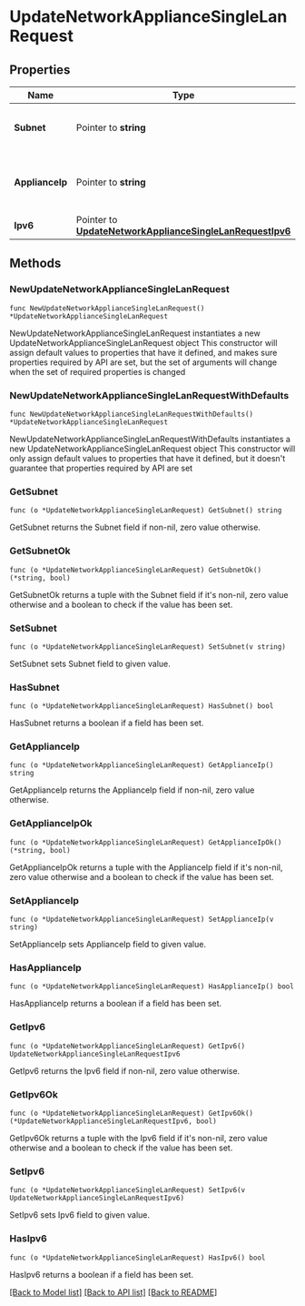 # UpdateNetworkApplianceSingleLanRequest

## Properties

Name | Type | Description | Notes
------------ | ------------- | ------------- | -------------
**Subnet** | Pointer to **string** | The subnet of the single LAN configuration | [optional] 
**ApplianceIp** | Pointer to **string** | The appliance IP address of the single LAN | [optional] 
**Ipv6** | Pointer to [**UpdateNetworkApplianceSingleLanRequestIpv6**](UpdateNetworkApplianceSingleLanRequestIpv6.md) |  | [optional] 

## Methods

### NewUpdateNetworkApplianceSingleLanRequest

`func NewUpdateNetworkApplianceSingleLanRequest() *UpdateNetworkApplianceSingleLanRequest`

NewUpdateNetworkApplianceSingleLanRequest instantiates a new UpdateNetworkApplianceSingleLanRequest object
This constructor will assign default values to properties that have it defined,
and makes sure properties required by API are set, but the set of arguments
will change when the set of required properties is changed

### NewUpdateNetworkApplianceSingleLanRequestWithDefaults

`func NewUpdateNetworkApplianceSingleLanRequestWithDefaults() *UpdateNetworkApplianceSingleLanRequest`

NewUpdateNetworkApplianceSingleLanRequestWithDefaults instantiates a new UpdateNetworkApplianceSingleLanRequest object
This constructor will only assign default values to properties that have it defined,
but it doesn't guarantee that properties required by API are set

### GetSubnet

`func (o *UpdateNetworkApplianceSingleLanRequest) GetSubnet() string`

GetSubnet returns the Subnet field if non-nil, zero value otherwise.

### GetSubnetOk

`func (o *UpdateNetworkApplianceSingleLanRequest) GetSubnetOk() (*string, bool)`

GetSubnetOk returns a tuple with the Subnet field if it's non-nil, zero value otherwise
and a boolean to check if the value has been set.

### SetSubnet

`func (o *UpdateNetworkApplianceSingleLanRequest) SetSubnet(v string)`

SetSubnet sets Subnet field to given value.

### HasSubnet

`func (o *UpdateNetworkApplianceSingleLanRequest) HasSubnet() bool`

HasSubnet returns a boolean if a field has been set.

### GetApplianceIp

`func (o *UpdateNetworkApplianceSingleLanRequest) GetApplianceIp() string`

GetApplianceIp returns the ApplianceIp field if non-nil, zero value otherwise.

### GetApplianceIpOk

`func (o *UpdateNetworkApplianceSingleLanRequest) GetApplianceIpOk() (*string, bool)`

GetApplianceIpOk returns a tuple with the ApplianceIp field if it's non-nil, zero value otherwise
and a boolean to check if the value has been set.

### SetApplianceIp

`func (o *UpdateNetworkApplianceSingleLanRequest) SetApplianceIp(v string)`

SetApplianceIp sets ApplianceIp field to given value.

### HasApplianceIp

`func (o *UpdateNetworkApplianceSingleLanRequest) HasApplianceIp() bool`

HasApplianceIp returns a boolean if a field has been set.

### GetIpv6

`func (o *UpdateNetworkApplianceSingleLanRequest) GetIpv6() UpdateNetworkApplianceSingleLanRequestIpv6`

GetIpv6 returns the Ipv6 field if non-nil, zero value otherwise.

### GetIpv6Ok

`func (o *UpdateNetworkApplianceSingleLanRequest) GetIpv6Ok() (*UpdateNetworkApplianceSingleLanRequestIpv6, bool)`

GetIpv6Ok returns a tuple with the Ipv6 field if it's non-nil, zero value otherwise
and a boolean to check if the value has been set.

### SetIpv6

`func (o *UpdateNetworkApplianceSingleLanRequest) SetIpv6(v UpdateNetworkApplianceSingleLanRequestIpv6)`

SetIpv6 sets Ipv6 field to given value.

### HasIpv6

`func (o *UpdateNetworkApplianceSingleLanRequest) HasIpv6() bool`

HasIpv6 returns a boolean if a field has been set.


[[Back to Model list]](../README.md#documentation-for-models) [[Back to API list]](../README.md#documentation-for-api-endpoints) [[Back to README]](../README.md)


